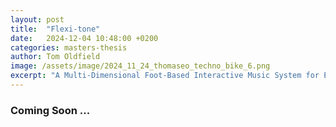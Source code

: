 ```yaml
---
layout: post
title:  "Flexi-tone"
date:   2024-12-04 10:48:00 +0200
categories: masters-thesis
author: Tom Oldfield
image: /assets/image/2024_11_24_thomaseo_techno_bike_6.png
excerpt: "A Multi-Dimensional Foot-Based Interactive Music System for Expressive Control of Audio Effect Parameters"
---
```



### Coming Soon ...